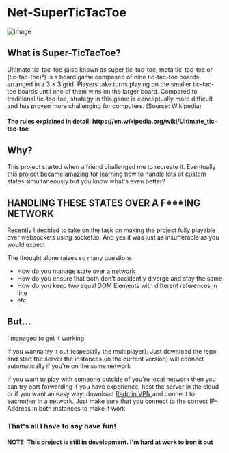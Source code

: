 <h1> Net-SuperTicTacToe </h1>

![image](https://github.com/IMIHonigmann/Super-TicTacToe/assets/129157644/2ff99e71-af5b-4290-90d4-5cc2c4b08289)

<h2> What is Super-TicTacToe? </h2>
<p></p>Ultimate tic-tac-toe (also known as super tic-tac-toe, meta tic-tac-toe or (tic-tac-toe)²) is a board game composed of nine tic-tac-toe boards arranged in a 3 × 3 grid. Players take turns playing on the smaller tic-tac-toe boards until one of them wins on the larger board. Compared to traditional tic-tac-toe, strategy in this game is conceptually more difficult and has proven more challenging for computers. (Source: Wikipedia)
<h4>The rules explained in detail: https://en.wikipedia.org/wiki/Ultimate_tic-tac-toe</h4> 

<h2> Why? </h2>
<p> This project started when a friend challenged me to recreate it. Eventually this project became amazing for learning how to handle lots of custom states simultaneously but you know what's even better? </p>

<h2> HANDLING THESE STATES OVER A F***ING NETWORK </h2>
<p> Recently I decided to take on the task on making the project fully playable over websockets using socket.io. And yes it was just as insufferable as you would expect </p>
<p> The thought alone raises so many questions </p>
<ul>
  <li> How do you manage state over a network </li>
  <li> How do you ensure that both don't accidently diverge and stay the same </li>
  <li> How do you keep two equal DOM Elements with different references in line </li>
  <li> etc </li>
</ul>

<h2> But... </h2>
<p> I managed to get it working. </p>
<p> If you wanna try it out (especially the multiplayer). Just download the repo and start the server the instances (in the current version) will connect automatically if you're on the same network </p>
<p> If you want to play with someone outside of you're local network then you can try port forwarding if you have experience, host the server in the cloud or if you want an easy way: download <a href="https://www.radmin-vpn.com/"> Radmin VPN </a> and connect to eachother in a network. Just make sure that you connect to the correct IP-Address in both instances to make it work</p>

<h3> That's all I have to say have fun!</h3>
<h4> NOTE: This project is still in development. I'm hard at work to iron it out </h4>
